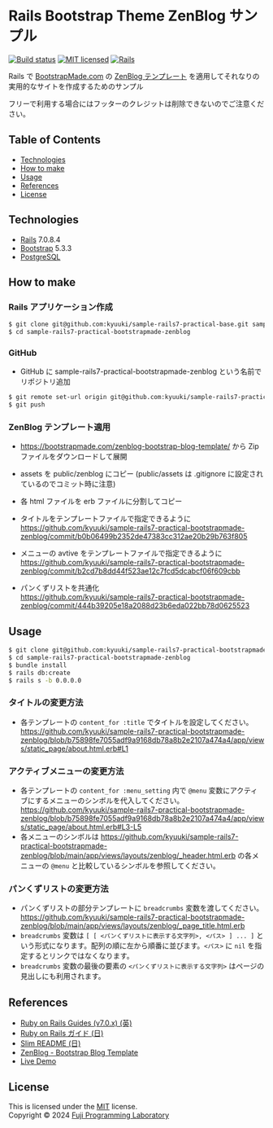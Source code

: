 Rails Bootstrap Theme ZenBlog サンプル
======================================

[![Build status][shield-build]](#)
[![MIT licensed][shield-license]](#)
[![Rails][shield-rails]][rails]

Rails で [BootstrapMade.com][bootstrapmade] の [ZenBlog テンプレート](https://bootstrapmade.com/zenblog-bootstrap-blog-template/) を適用してそれなりの実用的なサイトを作成するためのサンプル

フリーで利用する場合にはフッターのクレジットは削除できないのでご注意ください。

## Table of Contents

* [Technologies](#technologies)
* [How to make](#how-to-make)
* [Usage](#usage)
* [References](#references)
* [License](#license)

## Technologies

* [Rails][rails] 7.0.8.4
* [Bootstrap](https://getbootstrap.com/) 5.3.3
* [PostgreSQL][postgresql]


## How to make

### Rails アプリケーション作成

```sh
$ git clone git@github.com:kyuuki/sample-rails7-practical-base.git sample-rails7-practical-bootstrapmade-zenblog
$ cd sample-rails7-practical-bootstrapmade-zenblog
```

### GitHub

- GitHub に sample-rails7-practical-bootstrapmade-zenblog という名前でリポジトリ追加

```sh
$ git remote set-url origin git@github.com:kyuuki/sample-rails7-practical-bootstrapmade-zenblog.git
$ git push
```

### ZenBlog テンプレート適用

- https://bootstrapmade.com/zenblog-bootstrap-blog-template/ から Zip ファイルをダウンロードして展開

- assets を public/zenblog にコピー (public/assets は .gitignore に設定されているのでコミット時に注意)

- 各 html ファイルを erb ファイルに分割してコピー

- タイトルをテンプレートファイルで指定できるように  
  https://github.com/kyuuki/sample-rails7-practical-bootstrapmade-zenblog/commit/b0b06499b2352de47383cc312ae20b29b763f805

- メニューの avtive をテンプレートファイルで指定できるように
  https://github.com/kyuuki/sample-rails7-practical-bootstrapmade-zenblog/commit/b2cd7b8dd44f523ae12c7fcd5dcabcf06f609cbb

- パンくずリストを共通化  
  https://github.com/kyuuki/sample-rails7-practical-bootstrapmade-zenblog/commit/444b39205e18a2088d23b6eda022bb78d0625523

## Usage

```sh
$ git clone git@github.com:kyuuki/sample-rails7-practical-bootstrapmade-zenblog.git
$ cd sample-rails7-practical-bootstrapmade-zenblog
$ bundle install
$ rails db:create
$ rails s -b 0.0.0.0
```

### タイトルの変更方法

- 各テンプレートの `content_for :title` でタイトルを設定してください。  
  https://github.com/kyuuki/sample-rails7-practical-bootstrapmade-zenblog/blob/b75898fe7055adf9a9168db78a8b2e2107a474a4/app/views/static_page/about.html.erb#L1

### アクティブメニューの変更方法

- 各テンプレートの `content_for :menu_setting` 内で `@menu` 変数にアクティブにするメニューのシンボルを代入してください。  
  https://github.com/kyuuki/sample-rails7-practical-bootstrapmade-zenblog/blob/b75898fe7055adf9a9168db78a8b2e2107a474a4/app/views/static_page/about.html.erb#L3-L5
- 各メニューのシンボルは https://github.com/kyuuki/sample-rails7-practical-bootstrapmade-zenblog/blob/main/app/views/layouts/zenblog/_header.html.erb の各メニューの `@menu` と比較しているシンボルを参照してください。

### パンくずリストの変更方法

- パンくずリストの部分テンプレートに `breadcrumbs` 変数を渡してください。  
  https://github.com/kyuuki/sample-rails7-practical-bootstrapmade-zenblog/blob/main/app/views/layouts/zenblog/_page_title.html.erb
- `breadcrumbs` 変数は `[ [ <パンくずリストに表示する文字列>, <パス> ] ... ]` という形式になります。配列の順に左から順番に並びます。`<パス>` に `nil` を指定するとリンクではなくなります。
- `breadcrumbs` 変数の最後の要素の `<パンくずリストに表示する文字列>` はページの見出しにも利用されます。

## References

* [Ruby on Rails Guides (v7.0.x) (英)](https://guides.rubyonrails.org/v7.0/)
* [Ruby on Rails ガイド (日)](https://railsguides.jp/)
* [Slim README (日)](https://github.com/slim-template/slim/blob/main/README.jp.md)
* [ZenBlog - Bootstrap Blog Template](https://bootstrapmade.com/zenblog-bootstrap-blog-template/)
* [Live Demo](https://bootstrapmade.com/demo/ZenBlog/)

## License

This is licensed under the [MIT](https://choosealicense.com/licenses/mit/) license.  
Copyright &copy; 2024 [Fuji Programming Laboratory](https://fj-lab.com/)



[rails]: https://rubyonrails.org/
[postgresql]: https://www.postgresql.org/
[bootstrapmade]: https://bootstrapmade.com/

[shield-build]: https://img.shields.io/badge/build-passing-brightgreen.svg
[shield-license]: https://img.shields.io/badge/license-MIT-blue.svg
[shield-rails]: https://img.shields.io/badge/-Rails-CC0000.svg?logo=ruby-on-rails&style=flat
